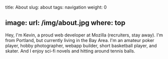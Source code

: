 title: About
slug: about
tags: navigation
weight: 0

image:
    url: /img/about.jpg
    where: top
---

Hey, I'm Kevin, a proud web developer at Mozilla (recruiters, stay away). I'm
from Portland, but currently living in the Bay Area. I'm an amateur poker
player, hobby photographer, webapp builder, short basketball player, and
skater. And I enjoy sci-fi novels and hitting around tennis balls.
